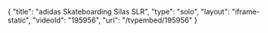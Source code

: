{
    "title": "adidas Skateboarding Silas SLR",
    "type": "solo",
    "layout": "iframe-static",
    "videoId": "195956",
    "url": "\/tvpembed\/195956"
}